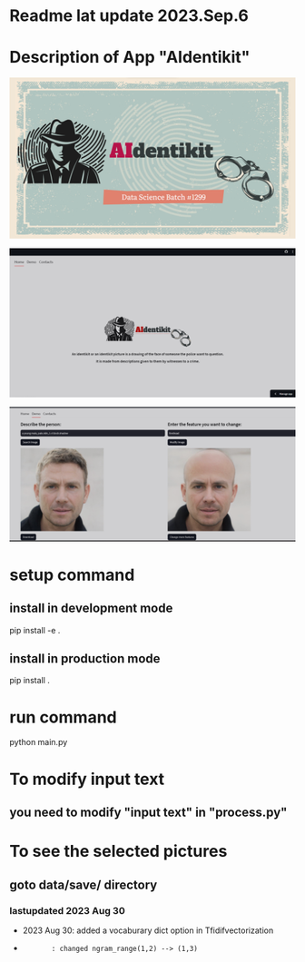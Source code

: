 # Readme lat update 2023.Sep.6
# Description of App "AIdentikit"

![Demo presentation](./images/presentation1.png "Demo presentation")

![app image](./images/app_image1.png "app front page")

![app image](./images/app_image2.png "app demo page")

# setup command 
## install in development mode
pip install -e .
## install in production mode
pip install .

# run command
python main.py

# To modify input text
## you need to modify "input text" in "process.py"

# To see the selected pictures 
## goto data/save/ directory

### lastupdated 2023 Aug 30
- 2023 Aug 30: added a vocaburary dict option in Tfidifvectorization
-            : changed ngram_range(1,2) --> (1,3)
